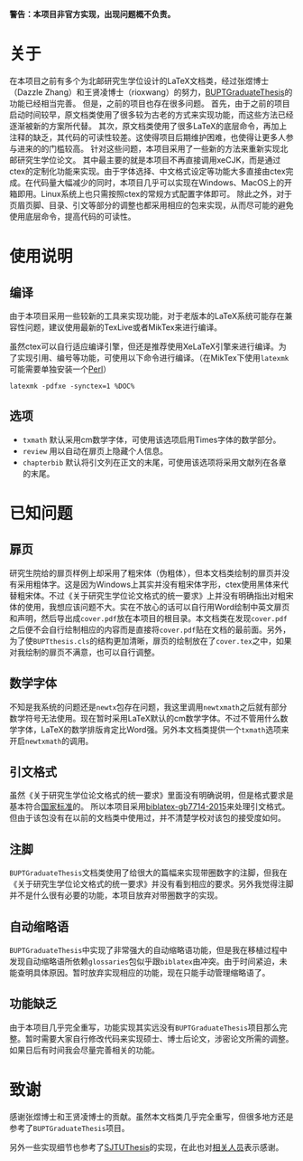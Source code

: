 **警告：本项目非官方实现，出现问题概不负责。**

# 关于

在本项目之前有多个为北邮研究生学位设计的LaTeX文档类，经过张煜博士（Dazzle Zhang）和王贤凌博士（rioxwang）的努力，[BUPTGraduateThesis](https://github.com/rioxwang/BUPTGraduateThesis)的功能已经相当完善。
但是，之前的项目也存在很多问题。
首先，由于之前的项目启动时间较早，原文档类使用了很多较为古老的方式来实现功能，而这些方法已经逐渐被新的方案所代替。
其次，原文档类使用了很多LaTeX的底层命令，再加上注释的缺乏，其代码的可读性较差。这使得项目后期维护困难，也使得让更多人参与进来的的门槛较高。
针对这些问题，本项目采用了一些新的方法来重新实现北邮研究生学位论文。
其中最主要的就是本项目不再直接调用xeCJK，而是通过ctex的定制化功能来实现。由于字体选择、中文格式设定等功能大多直接由ctex完成。在代码量大幅减少的同时，本项目几乎可以实现在Windows、MacOS上的开箱即用。Linux系统上也只需按照ctex的常规方式配置字体即可。
除此之外，对于页眉页脚、目录、引文等部分的调整也都采用相应的包来实现，从而尽可能的避免使用底层命令，提高代码的可读性。

# 使用说明

## 编译

由于本项目采用一些较新的工具来实现功能，对于老版本的LaTeX系统可能存在兼容性问题，建议使用最新的TexLive或者MikTex来进行编译。

虽然ctex可以自行适应编译引擎，但还是推荐使用XeLaTeX引擎来进行编译。为了实现引用、编号等功能，可使用以下命令进行编译。（在MikTex下使用`latexmk`可能需要单独安装一个[Perl](http://strawberryperl.com/)）
```
latexmk -pdfxe -synctex=1 %DOC%
```

## 选项

- `txmath` 默认采用cm数学字体，可使用该选项启用Times字体的数学部分。
- `review` 用以自动在扉页上隐藏个人信息。
- `chapterbib` 默认将引文列在正文的末尾，可使用该选项将采用文献列在各章的末尾。

# 已知问题

## 扉页 

研究生院给的扉页样例上却采用了粗宋体（伪粗体），但本文档类绘制的扉页并没有采用粗体字。这是因为Windows上其实并没有粗宋体字形，ctex使用黑体来代替粗宋体。不过《关于研究生学位论文格式的统一要求》上并没有明确指出对粗宋体的使用，我想应该问题不大。实在不放心的话可以自行用Word绘制中英文扉页和声明，然后导出成`cover.pdf`放在本项目的根目录。本文档类在发现`cover.pdf`之后便不会自行绘制相应的内容而是直接将`cover.pdf`贴在文档的最前面。另外，为了使`BUPTthesis.cls`的结构更加清晰，扉页的绘制放在了`cover.tex`之中，如果对我绘制的扉页不满意，也可以自行调整。

## 数学字体

不知是我系统的问题还是`newtx`包存在问题，我这里调用`newtxmath`之后就有部分数学符号无法使用。现在暂时采用LaTeX默认的cm数学字体。不过不管用什么数学字体，LaTeX的数学排版肯定比Word强。另外本文档类提供一个`txmath`选项来开启`newtxmath`的调用。

## 引文格式

虽然《关于研究生学位论文格式的统一要求》里面没有明确说明，但是格式要求是基本符合[国家标准](https://zh.wikipedia.org/wiki/%E6%96%87%E5%90%8E%E5%8F%82%E8%80%83%E6%96%87%E7%8C%AE%E8%91%97%E5%BD%95%E8%A7%84%E5%88%99)的。
所以本项目采用[biblatex-gb7714-2015](https://www.ctan.org/pkg/biblatex-gb7714-2015)来处理引文格式。
但由于该包没有在以前的文档类中使用过，并不清楚学校对该包的接受度如何。

## 注脚

`BUPTGraduateThesis`文档类使用了给很大的篇幅来实现带圈数字的注脚，但我在《关于研究生学位论文格式的统一要求》并没有看到相应的要求。另外我觉得注脚并不是什么很有必要的功能，本项目放弃对带圈数字的实现。


## 自动缩略语

`BUPTGraduateThesis`中实现了非常强大的自动缩略语功能，但是我在移植过程中发现自动缩略语所依赖`glossaries`包似乎跟`biblatex`由冲突。由于时间紧迫，未能查明具体原因。暂时放弃实现相应的功能，现在只能手动管理缩略语了。

## 功能缺乏

由于本项目几乎完全重写，功能实现其实远没有`BUPTGraduateThesis`项目那么完整。暂时需要大家自行修改代码来实现硕士、博士后论文，涉密论文所需的调整。如果日后有时间我会尽量完善相关的功能。

# 致谢

感谢张煜博士和王贤凌博士的贡献。虽然本文档类几乎完全重写，但很多地方还是参考了`BUPTGraduateThesis`项目。

另外一些实现细节也参考了[SJTUThesis](https://github.com/sjtug/SJTUThesis)的实现，在此也对[相关人员](https://github.com/sjtug/SJTUThesis/graphs/contributors)表示感谢。

